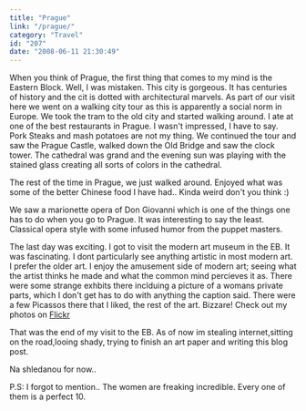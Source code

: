 ```yaml
---
title: "Prague"
link: "/prague/"
category: "Travel"
id: "207"
date: "2008-06-11 21:30:49"
---
```


When you think of Prague, the first thing that comes to my mind is the Eastern Block. Well, I was mistaken. This city is
gorgeous. It has centuries of history and the cit is dotted with architectural marvels. As part of our visit here we
went on a walking city tour as this is apparently a social norm in Europe. We took the tram to the old city and started
walking around. I ate at one of the best restaurants in Prague. I wasn't impressed, I have to say. Pork Steaks and mash
potatoes are not my thing. We continued the tour and saw the Prague Castle, walked down the Old Bridge and saw the clock
tower. The cathedral was grand and the evening sun was playing with the stained glass creating all sorts of colors in
the cathedral.

<!--more-->

The rest of the time in Prague, we just walked around. Enjoyed what was some of the better Chinese food I have had..
Kinda weird don't you think :)

We saw a marionette opera of Don Giovanni which is one of the things one has to do when you go to Prague. It was
interesting to say the least. Classical opera style with some infused humor from the puppet masters.

The last day was exciting. I got to visit the modern art museum in the EB. It was fascinating. I dont particularly see
anything artistic in most modern art. I prefer the older art. I enjoy the amusement side of modern art; seeing what the
artist thinks he made and what the common mind percieves it as. There were some strange exhbits there inclduing a
picture of a womans private parts, which I don't get has to do with anything the caption said. There were a few Picassos
there that I liked, the rest of the art. Bizzare! Check out my photos on
[Flickr](https://www.flickr.com/photos/akshayp/sets/72157625388304438/ "Prague Photos")

That was the end of my visit to the EB. As of now im stealing internet,sitting on the road,looing shady, trying to
finish an art paper and writing this blog post.

Na shledanou for now..

P.S: I forgot to mention.. The women are freaking incredible. Every one of them is a perfect 10.
